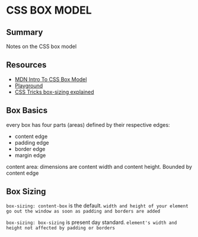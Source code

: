 # CSS BOX MODEL

## Summary

Notes on the CSS box model

## Resources

- [MDN Intro To CSS Box Model](https://developer.mozilla.org/en-US/docs/Web/CSS/CSS_Box_Model/Introduction_to_the_CSS_box_model)
- [Playground](https://css-playground.com/view/53/box-model-introduction-playground)
- [CSS Tricks box-sizing explained](https://css-tricks.com/box-sizing/)

## Box Basics

every box has four parts (areas) defined by their respective edges:

- content edge
- padding edge
- border edge
- margin edge

content area: dimensions are content width and content height. Bounded by content edge

## Box Sizing

`box-sizing: content-box` is the default. `width and height of your element go out the window as soon as padding and borders are added`

`box-sizing: box-sizing` is present day standard. `element's width and height not affected by padding or borders`
